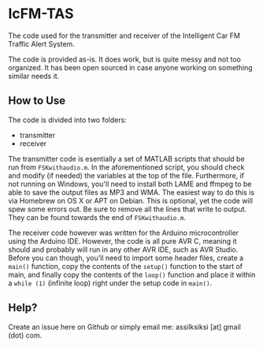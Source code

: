IcFM-TAS
========

The code used for the transmitter and receiver of the Intelligent Car FM Traffic Alert System. 

The code is provided as-is. It does work, but is quite messy and not too organized. It has been open sourced in case anyone working on something similar needs it.

## How to Use

The code is divided into two folders:

* transmitter
* receiver

The transmitter code is esentially a set of MATLAB scripts that should be run from `FSKwithaudio.m`. In the aforementioned script, you should check and modify (if needed) the variables at the top of the file. Furthermore, if not running on Windows, you'll need to install both LAME and ffmpeg to be able to save the output files as MP3 and WMA. The easiest way to do this is via Homebrew on OS X or APT on Debian. This is optional, yet the code will spew some errors out. Be sure to remove all the lines that write to output. They can be found towards the end of `FSKwithaudio.m`.

The receiver code however was written for the Arduino microcontroller using the Arduino IDE. However, the code is all pure AVR C, meaning it should and probably will run in any other AVR IDE, such as AVR Studio. Before you can though, you'll need to import some header files, create a `main()` function, copy the contents of the `setup()` function to the start of main, and finally copy the contents of the `loop()` function and place it within a `while (1)` (infinite loop) right under the setup code in `main()`.

## Help?

Create an issue here on Github or simply email me: assilksiksi [at] gmail (dot) com.

